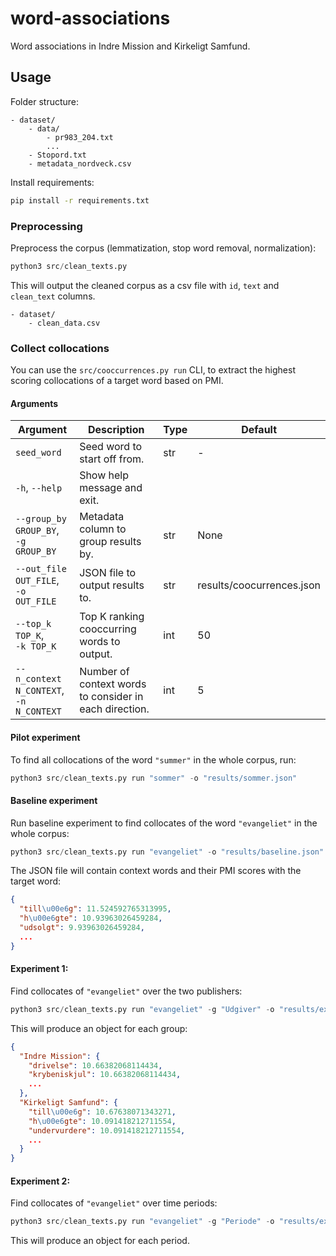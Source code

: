 # word-associations
Word associations in Indre Mission and Kirkeligt Samfund.

## Usage

Folder structure:
```
- dataset/
    - data/
        - pr983_204.txt
        ...
    - Stopord.txt
    - metadata_nordveck.csv
```

Install requirements:
```bash
pip install -r requirements.txt
```

### Preprocessing

Preprocess the corpus (lemmatization, stop word removal, normalization):
```python
python3 src/clean_texts.py
```

This will output the cleaned corpus as a csv file with `id`, `text` and `clean_text` columns.
```
- dataset/
    - clean_data.csv
```

### Collect collocations

You can use the `src/cooccurrences.py run` CLI, to extract the highest scoring collocations of a target word based on PMI.

#### Arguments

| Argument                | Description                                                                                  | Type   | Default           |
|-------------------------|----------------------------------------------------------------------------------------------|--------|-------------------|
| `seed_word`             | Seed word to start off from.                                                                 | str    | -                 |
| `-h`, `--help`          | Show help message and exit.                                                             |        |                   |
| `--group_by GROUP_BY`,<br>`-g GROUP_BY` | Metadata column to group results by.                                                        | str    | None              |
| `--out_file OUT_FILE`,<br>`-o OUT_FILE` | JSON file to output results to.                                                              | str    | results/coocurrences.json |
| `--top_k TOP_K`,<br>`-k TOP_K` | Top K ranking cooccurring words to output.                                                   | int    | 50                |
| `--n_context N_CONTEXT`,<br>`-n N_CONTEXT` | Number of context words to consider in each direction.                                     | int    | 5                 |

#### Pilot experiment

To find all collocations of the word `"summer"` in the whole corpus, run:

```python
python3 src/clean_texts.py run "sommer" -o "results/sommer.json"
```

#### Baseline experiment

Run baseline experiment to find collocates of the word `"evangeliet"` in the whole corpus:

```python
python3 src/clean_texts.py run "evangeliet" -o "results/baseline.json"
```

The JSON file will contain context words and their PMI scores with the target word:
```json
{
  "till\u00e6g": 11.524592765313995,
  "h\u00e6gte": 10.93963026459284,
  "udsolgt": 9.93963026459284,
  ...
}
```

#### Experiment 1:

Find collocates of `"evangeliet"` over the two publishers:

```python
python3 src/clean_texts.py run "evangeliet" -g "Udgiver" -o "results/experiment_1.json"
```

This will produce an object for each group:
```json
{
  "Indre Mission": {
    "drivelse": 10.66382068114434,
    "krybeniskjul": 10.66382068114434,
    ...
  },
  "Kirkeligt Samfund": {
    "till\u00e6g": 10.67638071343271,
    "h\u00e6gte": 10.091418212711554,
    "undervurdere": 10.091418212711554,
    ...
  }
}
```

#### Experiment 2:

Find collocates of `"evangeliet"` over time periods:

```python
python3 src/clean_texts.py run "evangeliet" -g "Periode" -o "results/experiment_2.json"
```

This will produce an object for each period.
